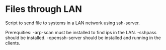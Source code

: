 # Files through LAN

Script to send file to systems in a LAN network using ssh-server.

Prerequities:
    -arp-scan must be installed to find ips in the LAN.
    -sshpass should be installed.
    -openssh-server should be installed and running in the clients.
